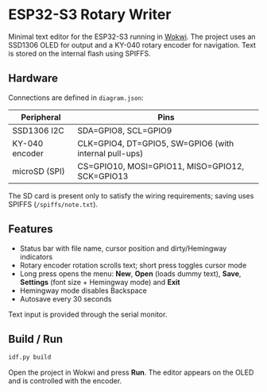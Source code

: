 # ESP32-S3 Rotary Writer

Minimal text editor for the ESP32-S3 running in [Wokwi](https://wokwi.com/).
The project uses an SSD1306 OLED for output and a KY-040 rotary encoder for
navigation. Text is stored on the internal flash using SPIFFS.

## Hardware

Connections are defined in `diagram.json`:

| Peripheral | Pins |
|------------|------|
| SSD1306 I2C | SDA=GPIO8, SCL=GPIO9 |
| KY-040 encoder | CLK=GPIO4, DT=GPIO5, SW=GPIO6 (with internal pull-ups) |
| microSD (SPI) | CS=GPIO10, MOSI=GPIO11, MISO=GPIO12, SCK=GPIO13 |

The SD card is present only to satisfy the wiring requirements; saving uses
SPIFFS (`/spiffs/note.txt`).

## Features

* Status bar with file name, cursor position and dirty/Hemingway indicators
* Rotary encoder rotation scrolls text; short press toggles cursor mode
* Long press opens the menu: **New**, **Open** (loads dummy text), **Save**,
  **Settings** (font size + Hemingway mode) and **Exit**
* Hemingway mode disables Backspace
* Autosave every 30 seconds

Text input is provided through the serial monitor.

## Build / Run

```sh
idf.py build
```

Open the project in Wokwi and press **Run**. The editor appears on the OLED and
is controlled with the encoder.

